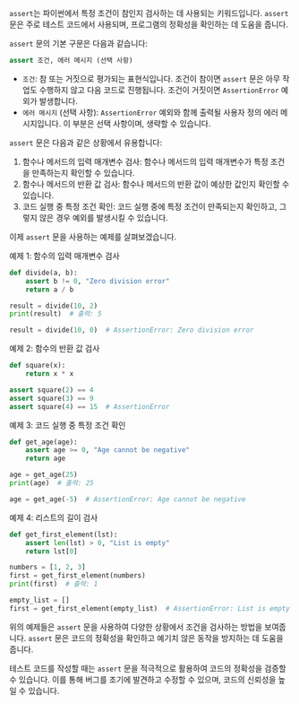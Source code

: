 `assert`는 파이썬에서 특정 조건이 참인지 검사하는 데 사용되는 키워드입니다. `assert` 문은 주로 테스트 코드에서 사용되며, 프로그램의 정확성을 확인하는 데 도움을 줍니다.

`assert` 문의 기본 구문은 다음과 같습니다:

```python
assert 조건, 에러 메시지 (선택 사항)
```

- `조건`: 참 또는 거짓으로 평가되는 표현식입니다. 조건이 참이면 `assert` 문은 아무 작업도 수행하지 않고 다음 코드로 진행됩니다. 조건이 거짓이면 `AssertionError` 예외가 발생합니다.
- `에러 메시지` (선택 사항): `AssertionError` 예외와 함께 출력될 사용자 정의 에러 메시지입니다. 이 부분은 선택 사항이며, 생략할 수 있습니다.

`assert` 문은 다음과 같은 상황에서 유용합니다:

1. 함수나 메서드의 입력 매개변수 검사: 함수나 메서드의 입력 매개변수가 특정 조건을 만족하는지 확인할 수 있습니다.
2. 함수나 메서드의 반환 값 검사: 함수나 메서드의 반환 값이 예상한 값인지 확인할 수 있습니다.
3. 코드 실행 중 특정 조건 확인: 코드 실행 중에 특정 조건이 만족되는지 확인하고, 그렇지 않은 경우 예외를 발생시킬 수 있습니다.

이제 `assert` 문을 사용하는 예제를 살펴보겠습니다.

예제 1: 함수의 입력 매개변수 검사
```python
def divide(a, b):
    assert b != 0, "Zero division error"
    return a / b

result = divide(10, 2)
print(result)  # 출력: 5

result = divide(10, 0)  # AssertionError: Zero division error
```

예제 2: 함수의 반환 값 검사
```python
def square(x):
    return x * x

assert square(2) == 4
assert square(3) == 9
assert square(4) == 15  # AssertionError
```

예제 3: 코드 실행 중 특정 조건 확인
```python
def get_age(age):
    assert age >= 0, "Age cannot be negative"
    return age

age = get_age(25)
print(age)  # 출력: 25

age = get_age(-5)  # AssertionError: Age cannot be negative
```

예제 4: 리스트의 길이 검사
```python
def get_first_element(lst):
    assert len(lst) > 0, "List is empty"
    return lst[0]

numbers = [1, 2, 3]
first = get_first_element(numbers)
print(first)  # 출력: 1

empty_list = []
first = get_first_element(empty_list)  # AssertionError: List is empty
```

위의 예제들은 `assert` 문을 사용하여 다양한 상황에서 조건을 검사하는 방법을 보여줍니다. `assert` 문은 코드의 정확성을 확인하고 예기치 않은 동작을 방지하는 데 도움을 줍니다.

테스트 코드를 작성할 때는 `assert` 문을 적극적으로 활용하여 코드의 정확성을 검증할 수 있습니다. 이를 통해 버그를 조기에 발견하고 수정할 수 있으며, 코드의 신뢰성을 높일 수 있습니다.